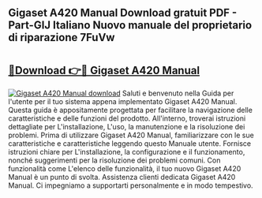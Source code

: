 ## Gigaset A420 Manual Download gratuit PDF - Part-GIJ Italiano Nuovo manuale del proprietario di riparazione 7FuVw

# <h2><a href="http://df9c049.blite.top/?on=Gigaset+A420+Manual">🔗Download 👉🔴 Gigaset A420 Manual</a></h2>

[![Gigaset A420 Manual download](https://i.imgur.com/lujVjoI.png)](http://df9c049.blite.top/?on=Gigaset+A420+Manual)
Saluti e benvenuto nella Guida per l'utente per il tuo sistema appena implementato Gigaset A420 Manual. Questa guida è appositamente progettata per facilitare la navigazione delle caratteristiche e delle funzioni del prodotto. All'interno, troverai istruzioni dettagliate per L'installazione, L'uso, la manutenzione e la risoluzione dei problemi. Prima di utilizzare Gigaset A420 Manual, familiarizzare con le sue caratteristiche e caratteristiche leggendo questo Manuale utente. Fornisce istruzioni chiare per L'installazione, la configurazione e il funzionamento, nonché suggerimenti per la risoluzione dei problemi comuni. Con funzionalità come L'elenco delle funzionalità, il tuo nuovo Gigaset A420 Manual è un punto di svolta. Assistenza clienti dedicata Gigaset A420 Manual. Ci impegniamo a supportarti personalmente e in modo tempestivo.
